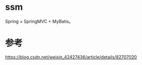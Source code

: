 # ssm
Spring + SpringMVC + MyBatis。

# 参考
https://blog.csdn.net/weixin_42427436/article/details/82707020
